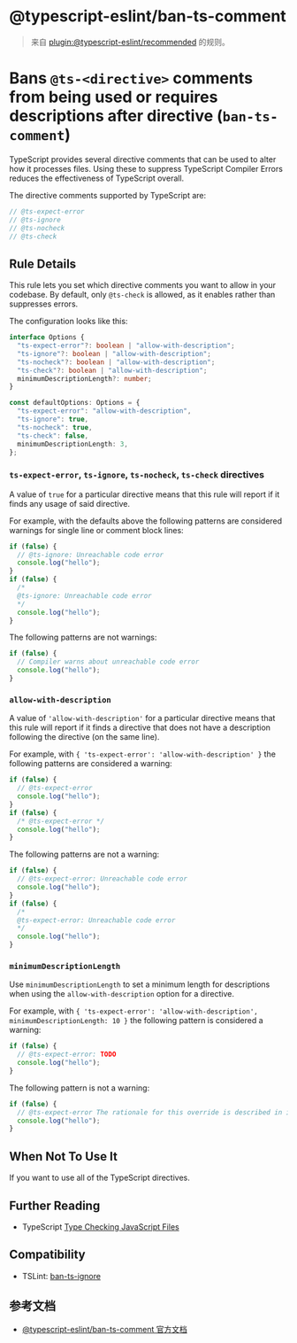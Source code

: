 # @typescript-eslint/ban-ts-comment

> 来自 [plugin:@typescript-eslint/recommended](https://www.npmjs.com/package/@typescript-eslint/eslint-plugin) 的规则。

# Bans `@ts-<directive>` comments from being used or requires descriptions after directive (`ban-ts-comment`)

TypeScript provides several directive comments that can be used to alter how it processes files.
Using these to suppress TypeScript Compiler Errors reduces the effectiveness of TypeScript overall.

The directive comments supported by TypeScript are:

```ts
// @ts-expect-error
// @ts-ignore
// @ts-nocheck
// @ts-check
```

## Rule Details

This rule lets you set which directive comments you want to allow in your codebase.
By default, only `@ts-check` is allowed, as it enables rather than suppresses errors.

The configuration looks like this:

```ts
interface Options {
  "ts-expect-error"?: boolean | "allow-with-description";
  "ts-ignore"?: boolean | "allow-with-description";
  "ts-nocheck"?: boolean | "allow-with-description";
  "ts-check"?: boolean | "allow-with-description";
  minimumDescriptionLength?: number;
}

const defaultOptions: Options = {
  "ts-expect-error": "allow-with-description",
  "ts-ignore": true,
  "ts-nocheck": true,
  "ts-check": false,
  minimumDescriptionLength: 3,
};
```

### `ts-expect-error`, `ts-ignore`, `ts-nocheck`, `ts-check` directives

A value of `true` for a particular directive means that this rule will report if it finds any usage of said directive.

For example, with the defaults above the following patterns are considered warnings for single line or comment block lines:

```ts
if (false) {
  // @ts-ignore: Unreachable code error
  console.log("hello");
}
if (false) {
  /*
  @ts-ignore: Unreachable code error
  */
  console.log("hello");
}
```

The following patterns are not warnings:

```ts
if (false) {
  // Compiler warns about unreachable code error
  console.log("hello");
}
```

### `allow-with-description`

A value of `'allow-with-description'` for a particular directive means that this rule will report if it finds a directive that does not have a description following the directive (on the same line).

For example, with `{ 'ts-expect-error': 'allow-with-description' }` the following patterns are considered a warning:

```ts
if (false) {
  // @ts-expect-error
  console.log("hello");
}
if (false) {
  /* @ts-expect-error */
  console.log("hello");
}
```

The following patterns are not a warning:

```ts
if (false) {
  // @ts-expect-error: Unreachable code error
  console.log("hello");
}
if (false) {
  /*
  @ts-expect-error: Unreachable code error
  */
  console.log("hello");
}
```

### `minimumDescriptionLength`

Use `minimumDescriptionLength` to set a minimum length for descriptions when using the `allow-with-description` option for a directive.

For example, with `{ 'ts-expect-error': 'allow-with-description', minimumDescriptionLength: 10 }` the following pattern is considered a warning:

```ts
if (false) {
  // @ts-expect-error: TODO
  console.log("hello");
}
```

The following pattern is not a warning:

```ts
if (false) {
  // @ts-expect-error The rationale for this override is described in issue #1337 on GitLab
  console.log("hello");
}
```

## When Not To Use It

If you want to use all of the TypeScript directives.

## Further Reading

- TypeScript [Type Checking JavaScript Files](https://www.typescriptlang.org/docs/handbook/type-checking-javascript-files.html)

## Compatibility

- TSLint: [ban-ts-ignore](https://palantir.github.io/tslint/rules/ban-ts-ignore/)

## 参考文档

- [@typescript-eslint/ban-ts-comment 官方文档](https://github.com/typescript-eslint/typescript-eslint/blob/HEAD/packages/eslint-plugin/docs/rules/ban-ts-comment.md)
